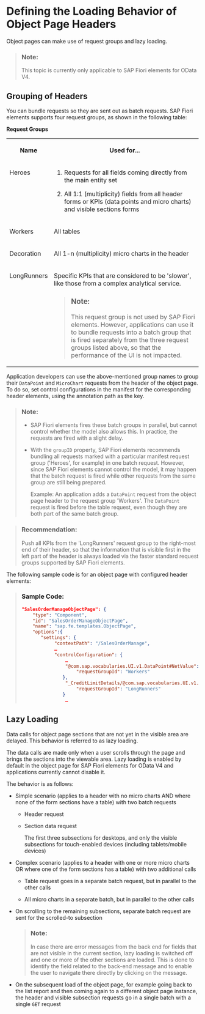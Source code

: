 <!-- loioac035701f0f94bcca2d051bba9f1880d -->

# Defining the Loading Behavior of Object Page Headers

Object pages can make use of request groups and lazy loading.

> ### Note:  
> This topic is currently only applicable to SAP Fiori elements for OData V4.



<a name="loioac035701f0f94bcca2d051bba9f1880d__section_fcv_5l5_nnb"/>

## Grouping of Headers

You can bundle requests so they are sent out as batch requests. SAP Fiori elements supports four request groups, as shown in the following table:

**Request Groups**


<table>
<tr>
<th valign="top">

Name



</th>
<th valign="top">

Used for...



</th>
</tr>
<tr>
<td valign="top">

Heroes



</td>
<td valign="top">

1.  Requests for all fields coming directly from the main entity set

2.  All 1:1 \(multiplicity\) fields from all header forms or KPIs \(data points and micro charts\) and visible sections forms




</td>
</tr>
<tr>
<td valign="top">

Workers



</td>
<td valign="top">

All tables



</td>
</tr>
<tr>
<td valign="top">

Decoration



</td>
<td valign="top">

All 1-n \(multiplicity\) micro charts in the header



</td>
</tr>
<tr>
<td valign="top">

LongRunners



</td>
<td valign="top">

Specific KPIs that are considered to be 'slower', like those from a complex analytical service.

> ### Note:  
> This request group is not used by SAP Fiori elements. However, applications can use it to bundle requests into a batch group that is fired separately from the three request groups listed above, so that the performance of the UI is not impacted.



</td>
</tr>
</table>

Application developers can use the above-mentioned group names to group their `DataPoint` and `MicroChart` requests from the header of the object page. To do so, set control configurations in the manifest for the corresponding header elements, using the annotation path as the key.

> ### Note:  
> -   SAP Fiori elements fires these batch groups in parallel, but cannot control whether the model also allows this. In practice, the requests are fired with a slight delay.
> 
> -   With the `groupID` property, SAP Fiori elements recommends bundling all requests marked with a particular manifest request group \('Heroes', for example\) in one batch request. However, since SAP Fiori elements cannot control the model, it may happen that the batch request is fired while other requests from the same group are still being prepared.
> 
>     Example: An application adds a `DataPoint` request from the object page header to the request group 'Workers'. The `DataPoint` request is fired before the table request, even though they are both part of the same batch group.

> ### Recommendation:  
> Push all KPIs from the 'LongRunners' request group to the right-most end of their header, so that the information that is visible first in the left part of the header is always loaded via the faster standard request groups supported by SAP Fiori elements.

The following sample code is for an object page with configured header elements:

> ### Sample Code:  
> ```json
> "SalesOrderManageObjectPage": {                  
>     "type": "Component",                 
>     "id": "SalesOrderManageObjectPage",                  
>     "name": "sap.fe.templates.ObjectPage",                  
>     "options":{               
>        "settings": {                         
>             "contextPath": "/SalesOrderManage",                         
>             …                          
>             "controlConfiguration": {                                
>                 …                             
>                 "@com.sap.vocabularies.UI.v1.DataPoint#NetValue": {                                  
>                     "requestGroupId": "Workers"                   
>                },                              
>                 "_CreditLimitDetails/@com.sap.vocabularies.UI.v1.Chart#CreditLimitChart": {                                  
>                     "requestGroupId": "LongRunners"                              
>                }                                
>                 …
> ```



<a name="loioac035701f0f94bcca2d051bba9f1880d__section_unx_xl5_nnb"/>

## Lazy Loading

Data calls for object page sections that are not yet in the visible area are delayed. This behavior is referred to as lazy loading.

The data calls are made only when a user scrolls through the page and brings the sections into the viewable area. Lazy loading is enabled by default in the object page for SAP Fiori elements for OData V4 and applications currently cannot disable it.

The behavior is as follows:

-   Simple scenario \(applies to a header with no micro charts AND where none of the form sections have a table\) with two batch requests

    -   Header request

    -   Section data request

        The first three subsections for desktops, and only the visible subsections for touch-enabled devices \(including tablets/mobile devices\)


-   Complex scenario \(applies to a header with one or more micro charts OR where one of the form sections has a table\) with two additional calls

    -   Table request goes in a separate batch request, but in parallel to the other calls

    -   All micro charts in a separate batch, but in parallel to the other calls


-   On scrolling to the remaining subsections, separate batch request are sent for the scrolled-to subsection

    > ### Note:  
    > In case there are error messages from the back end for fields that are not visible in the current section, lazy loading is switched off and one or more of the other sections are loaded. This is done to identify the field related to the back-end message and to enable the user to navigate there directly by clicking on the message.

-   On the subsequent load of the object page, for example going back to the list report and then coming again to a different object page instance, the header and visible subsection requests go in a single batch with a single `GET` request


